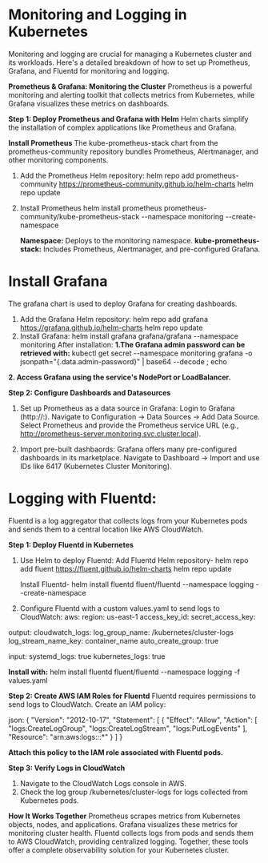 # Monitoring and Logging in Kubernetes
Monitoring and logging are crucial for managing a Kubernetes cluster and its workloads. Here's a detailed breakdown of how to set up Prometheus, Grafana, and Fluentd for monitoring and logging.

**Prometheus & Grafana: Monitoring the Cluster**
Prometheus is a powerful monitoring and alerting toolkit that collects metrics from Kubernetes, while Grafana visualizes these metrics on dashboards.

**Step 1: Deploy Prometheus and Grafana with Helm**
Helm charts simplify the installation of complex applications like Prometheus and Grafana.

**Install Prometheus**
The kube-prometheus-stack chart from the prometheus-community repository bundles Prometheus, Alertmanager, and other monitoring components.

1. Add the Prometheus Helm repository:
  helm repo add prometheus-community https://prometheus-community.github.io/helm-charts
  helm repo update

2. Install Prometheus 
   helm install prometheus prometheus-community/kube-prometheus-stack --namespace monitoring --create-namespace
   
   **Namespace:** Deploys to the monitoring namespace.
   **kube-prometheus-stack:** Includes Prometheus, Alertmanager, and pre-configured Grafana.

# Install Grafana
The grafana chart is used to deploy Grafana for creating dashboards.

1. Add the Grafana Helm repository:
  helm repo add grafana https://grafana.github.io/helm-charts
  helm repo update
2. Install Grafana:
  helm install grafana grafana/grafana --namespace monitoring
 After installation: 
 **1.The Grafana admin password can be retrieved with:**
 kubectl get secret --namespace monitoring grafana -o jsonpath="{.data.admin-password}" | base64 --decode ; echo

 **2. Access Grafana using the service's NodePort or LoadBalancer.**

**Step 2: Configure Dashboards and Datasources**
1. Set up Prometheus as a data source in Grafana:
Login to Grafana (http://<grafana-ip>:<grafana-port>).
Navigate to Configuration → Data Sources → Add Data Source.
Select Prometheus and provide the Prometheus service URL (e.g., http://prometheus-server.monitoring.svc.cluster.local).

2. Import pre-built dashbaords: 
  Grafana offers many pre-configured dashboards in its marketplace.
  Navigate to Dashboard → Import and use IDs like 6417 (Kubernetes Cluster Monitoring).

# Logging with Fluentd: 
Fluentd is a log aggregator that collects logs from your Kubernetes pods and sends them to a central location like AWS CloudWatch.

**Step 1: Deploy Fluentd in Kubernetes**
1. Use Helm to deploy Fluentd:
   Add Fluentd Helm repository- 
   helm repo add fluent https://fluent.github.io/helm-charts
   helm repo update

   Install Fluentd-
   helm install fluentd fluent/fluentd --namespace logging --create-namespace

2. Configure Fluentd with a custom values.yaml to send logs to CloudWatch:
   aws:
  region: us-east-1
  access_key_id: <your-access-key-id>
  secret_access_key: <your-secret-access-key>

output:
  cloudwatch_logs:
    log_group_name: /kubernetes/cluster-logs
    log_stream_name_key: container_name
    auto_create_group: true

input:
  systemd_logs: true
  kubernetes_logs: true

**Install with:**
helm install fluentd fluent/fluentd --namespace logging -f values.yaml

**Step 2: Create AWS IAM Roles for Fluentd**
Fluentd requires permissions to send logs to CloudWatch. Create an IAM policy:

json: 
{
    "Version": "2012-10-17",
    "Statement": [
        {
            "Effect": "Allow",
            "Action": [
                "logs:CreateLogGroup",
                "logs:CreateLogStream",
                "logs:PutLogEvents"
            ],
            "Resource": "arn:aws:logs:*:*:*"
        }
    ]
}

**Attach this policy to the IAM role associated with Fluentd pods.**

**Step 3: Verify Logs in CloudWatch**
1. Navigate to the CloudWatch Logs console in AWS.
2. Check the log group /kubernetes/cluster-logs for logs collected from Kubernetes pods.

**How It Works Together**
Prometheus scrapes metrics from Kubernetes objects, nodes, and applications.
Grafana visualizes these metrics for monitoring cluster health.
Fluentd collects logs from pods and sends them to AWS CloudWatch, providing centralized logging.
Together, these tools offer a complete observability solution for your Kubernetes cluster.
